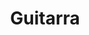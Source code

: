 ---
title: Guitarra
date: 
draft: false

# descripcion
description : Dije de plata 925

materials: Plata 925

color: Plateado

dimensions: 2,8cm largo

code: 02-14-0679

type: "Dijes"

categories: []

price: $1.640,00

price_eftvo: $1.395,00

# Images
# first image will be shown in the product page
images:
  # - image: "images/path_to_image"
  # La ubicacion de las imagenes es imagenes/Dijes/Dijes.Plata/02-14-0679-guitarra
  - image: "./images/dijes/plata/02-14-0679.JPG"
---